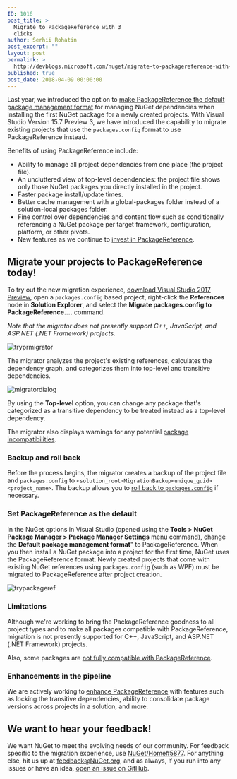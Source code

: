 ```yaml
---
ID: 1016
post_title: >
  Migrate to PackageReference with 3
  clicks
author: Serhii Rohatin
post_excerpt: ""
layout: post
permalink: >
  http://devblogs.microsoft.com/nuget/migrate-to-packagereference-with-3-clicks/
published: true
post_date: 2018-04-09 00:00:00
---
```

Last year, we introduced the option to [make PackageReference the default package management format][1] for managing NuGet dependencies when installing the first NuGet package for a newly created projects. With Visual Studio Version 15.7 Preview 3, we have introduced the capability to migrate existing projects that use the `packages.config` format to use PackageReference instead.

Benefits of using PackageReference include:

*   Ability to manage all project dependencies from one place (the project file).
*   An uncluttered view of top-level dependencies: the project file shows only those NuGet packages you directly installed in the project.
*   Faster package install/update times.
*   Better cache management with a global-packages folder instead of a solution-local packages folder.
*   Fine control over dependencies and content flow such as conditionally referencing a NuGet package per target framework, configuration, platform, or other pivots.
*   New features as we continue to [invest in PackageReference][2].

## Migrate your projects to PackageReference today!

To try out the new migration experience, [download Visual Studio 2017 Preview][3], open a `packages.config` based project, right-click the **References** node in **Solution Explorer**, and select the **Migrate packages.config to PackageReference....** command.

*Note that the migrator does not presently support C++, JavaScript, and ASP.NET (.NET Framework) projects.*

![tryprmigrator][4]

The migrator analyzes the project's existing references, calculates the dependency graph, and categorizes them into top-level and transitive dependencies.

![migratordialog][5]

By using the **Top-level** option, you can change any package that's categorized as a transitive dependency to be treated instead as a top-level dependency.

The migrator also displays warnings for any potential [package incompatibilities][6].

### Backup and roll back

Before the process begins, the migrator creates a backup of the project file and `packages.config` to `<solution_root>MigrationBackup<unique_guid><project_name>`. The backup allows you to [roll back to `packages.config`][7] if necessary.

### Set PackageReference as the default

In the NuGet options in Visual Studio (opened using the **Tools > NuGet Package Manager > Package Manager Settings** menu command), change the **Default package management format**" to PackageReference. When you then install a NuGet package into a project for the first time, NuGet uses the PackageReference format. Newly created projects that come with existing NuGet references using `packages.config` (such as WPF) must be migrated to PackageReference after project creation.

![trypackageref][8]

### Limitations

Although we're working to bring the PackageReference goodness to all project types and to make all packages compatible with PackageReference, migration is not presently supported for C++, JavaScript, and ASP.NET (.NET Framework) projects.

Also, some packages are [not fully compatible with PackageReference][6].

### Enhancements in the pipeline

We are actively working to [enhance PackageReference][2] with features such as locking the transitive dependencies, ability to consolidate package versions across projects in a solution, and more.

## We want to hear your feedback!

We want NuGet to meet the evolving needs of our community. For feedback specific to the migration experience, use [NuGet/Home#5877][9]. For anything else, hit us up at [feedback@NuGet.org][10], and as always, if you run into any issues or have an idea, [open an issue on GitHub][11].

 [1]: https://blog.nuget.org/20170316/NuGet-now-fully-integrated-into-MSBuild.html#what-about-other-project-types-that-are-not-net-core
 [2]: https://github.com/NuGet/Home/issues/6763
 [3]: https://www.visualstudio.com/vs/preview/
 [4]: https://devblogs.microsoft.com/nuget/wp-content/uploads/sites/49/2019/05/2018.04.04.15.7Prev3.nuget_migrator.png
 [5]: https://devblogs.microsoft.com/nuget/wp-content/uploads/sites/49/2019/05/2018.04.04.15.7Prev3.nuget_migrator_dialog.png
 [6]: https://docs.microsoft.com/en-us/nuget/reference/migrate-packages-config-to-package-reference#package-compatibility-issues
 [7]: https://docs.microsoft.com/en-us/nuget/reference/migrate-packages-config-to-package-reference#how-to-roll-back-to-packagesconfig
 [8]: https://devblogs.microsoft.com/nuget/wp-content/uploads/sites/49/2019/05/trypackageref.gif
 [9]: https://github.com/NuGet/Home/issues/5877
 [10]: mailto:feedback@nuget.org
 [11]: https://github.com/Nuget/Home/issues